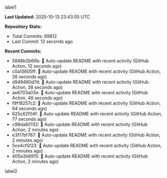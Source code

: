 
label1 
<!-- ACTIVITY_START -->
**Last Updated:** 2025-10-13 23:43:05 UTC

**Repository Stats:**
- Total Commits: 89812
- Last Commit: 12 seconds ago

**Recent Commits:**
- 5848b2b66b: 🤖 Auto-update README with recent activity (GitHub Action, 12 seconds ago)
- c0a13605ff: 🤖 Auto-update README with recent activity (GitHub Action, 26 seconds ago)
- d949460d7d: 🤖 Auto-update README with recent activity (GitHub Action, 38 seconds ago)
- ae8703a03e: 🤖 Auto-update README with recent activity (GitHub Action, 48 seconds ago)
- f9f18257c2: 🤖 Auto-update README with recent activity (GitHub Action, 64 seconds ago)
- 625c62f04f: 🤖 Auto-update README with recent activity (GitHub Action, 77 seconds ago)
- c98da80132: 🤖 Auto-update README with recent activity (GitHub Action, 2 minutes ago)
- e3f17bf767: 🤖 Auto-update README with recent activity (GitHub Action, 2 minutes ago)
- 5ce4cf5f23: 🤖 Auto-update README with recent activity (GitHub Action, 2 minutes ago)
- 405e2b6915: 🤖 Auto-update README with recent activity (GitHub Action, 2 minutes ago)
<!-- ACTIVITY_END -->

label2
